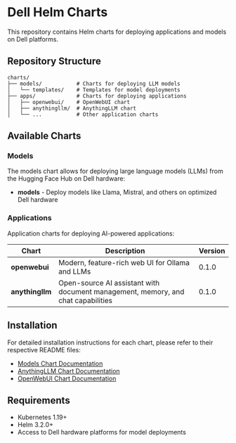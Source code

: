# Dell Helm Charts

This repository contains Helm charts for deploying applications and models on Dell platforms.

## Repository Structure

```
charts/
├── models/           # Charts for deploying LLM models
│   └── templates/    # Templates for model deployments
├── apps/             # Charts for deploying applications
│   ├── openwebui/    # OpenWebUI chart
│   ├── anythingllm/  # AnythingLLM chart
│   └── ...           # Other application charts
```

## Available Charts

### Models

The models chart allows for deploying large language models (LLMs) from the Hugging Face Hub on Dell hardware:

- **models** - Deploy models like Llama, Mistral, and others on optimized Dell hardware

### Applications

Application charts for deploying AI-powered applications:

| Chart | Description | Version |
|-------|-------------|---------|
| **openwebui** | Modern, feature-rich web UI for Ollama and LLMs | 0.1.0 |
| **anythingllm** | Open-source AI assistant with document management, memory, and chat capabilities | 0.1.0 |

## Installation

For detailed installation instructions for each chart, please refer to their respective README files:

- [Models Chart Documentation](./models/README.md)
- [AnythingLLM Chart Documentation](./apps/anythingllm/README.md)
- [OpenWebUI Chart Documentation](./apps/openwebui/README.md)

## Requirements

- Kubernetes 1.19+
- Helm 3.2.0+
- Access to Dell hardware platforms for model deployments 